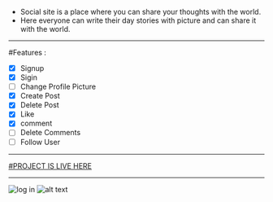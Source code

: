 * Social site is a place where you can share your thoughts with the world. 
* Here everyone can write their day stories with picture and can share it with the world.

- - - -

#Features :
 -[X] Signup
 -[X] Sigin
 -[ ] Change Profile Picture
 -[X] Create Post
 -[X] Delete Post
 -[X] Like
 -[X] comment
 -[ ] Delete Comments
 -[ ] Follow User
 
- - - -
[#PROJECT IS LIVE HERE](https://blogspotsas.herokuapp.com/)
- - - -
![log in](https://user-images.githubusercontent.com/47265105/106705182-806d7180-6613-11eb-84fa-ff2ef906d6b1.jpeg "Profile page")
![alt text](https://user-images.githubusercontent.com/47265105/106705190-84998f00-6613-11eb-9bc5-56bc08f3c7f8.jpeg "Screenshot of Homepage")
